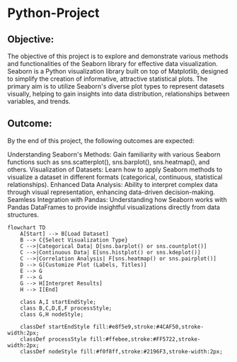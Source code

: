 # Python-Project
## Objective:
The objective of this project is to explore and demonstrate various methods and functionalities of the Seaborn library for effective data visualization. Seaborn is a Python visualization library built on top of Matplotlib, designed to simplify the creation of informative, attractive statistical plots. The primary aim is to utilize Seaborn's diverse plot types to represent datasets visually, helping to gain insights into data distribution, relationships between variables, and trends.

## Outcome:
By the end of this project, the following outcomes are expected:

Understanding Seaborn's Methods: Gain familiarity with various Seaborn functions such as sns.scatterplot(), sns.barplot(), sns.heatmap(), and others.
Visualization of Datasets: Learn how to apply Seaborn methods to visualize a dataset in different formats (categorical, continuous, statistical relationships).
Enhanced Data Analysis: Ability to interpret complex data through visual representation, enhancing data-driven decision-making.
Seamless Integration with Pandas: Understanding how Seaborn works with Pandas DataFrames to provide insightful visualizations directly from data structures.

```mermaid
flowchart TD
    A[Start] --> B[Load Dataset]
    B --> C{Select Visualization Type}
    C -->|Categorical Data| D[sns.barplot() or sns.countplot()]
    C -->|Continuous Data| E[sns.histplot() or sns.kdeplot()]
    C -->|Correlation Analysis| F[sns.heatmap() or sns.pairplot()]
    D --> G[Customize Plot (Labels, Titles)]
    E --> G
    F --> G
    G --> H[Interpret Results]
    H --> I[End]
    
    class A,I startEndStyle;
    class B,C,D,E,F processStyle;
    class G,H nodeStyle;

    classDef startEndStyle fill:#e8f5e9,stroke:#4CAF50,stroke-width:2px;
    classDef processStyle fill:#ffebee,stroke:#FF5722,stroke-width:2px;
    classDef nodeStyle fill:#f0f8ff,stroke:#2196F3,stroke-width:2px;



